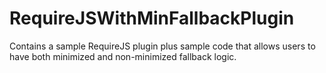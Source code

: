 RequireJSWithMinFallbackPlugin
==============================

Contains a sample RequireJS plugin plus sample code that allows users to have both minimized and non-minimized fallback logic.
